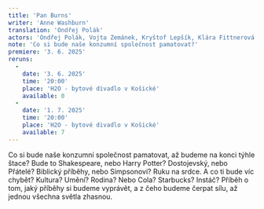 ```yaml
---
title: 'Pan Burns'
writer: 'Anne Washburn'
translation: 'Ondřej Polák'
actors: 'Ondřej Polák, Vojta Zemánek, Kryštof Lepšík, Klára Fittnerová, Bára Waschingerová/Klára Vaňkátová, Tereza Střihavková/Markéta Zemánková'
note: 'Co si bude naše konzumní společnost pamatovat?'
premiere: '3. 6. 2025'
reruns:
  -  
    date: '3. 6. 2025'
    time: '20:00'
    place: 'H2O - bytové divadlo v Košické'
    available: 0
  -
    date: '1. 7. 2025'
    time: '20:00'
    place: 'H2O - bytové divadlo v Košické'
    available: 7
---
```


Co si bude naše konzumní společnost pamatovat, až budeme na konci týhle štace? 
Bude to Shakespeare, nebo Harry Potter? Dostojevský, nebo Přátelé? Biblický příběhy, nebo Simpsonovi? Ruku na srdce. 
A co ti bude víc chybět? Kultura? Umění? Rodina? Nebo Cola? Starbucks? Instáč? 
Příběh o tom, jaký příběhy si budeme vyprávět, a z čeho budeme čerpat sílu, až jednou všechna světla zhasnou.
